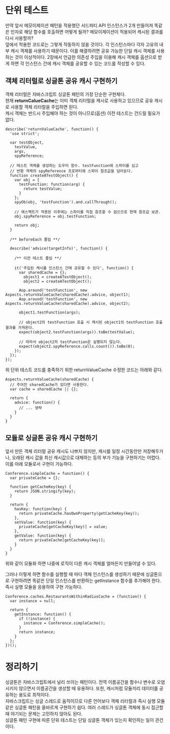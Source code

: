 
# 단위 테스트
만약 앞서 메모이제이션 패턴을 적용했던 서드파티 API 인스턴스가 2개 만들어져 똑같은 인자로 해당 함수를 호출하면 어떻게 될까? 메모이제이션이 적용되어 캐시된 결과를 다시 사용할까?  
앞에서 적용한 코드로는 그렇게 작동하지 않을 것이다. 각 인스턴스마다 각자 고유의 내부 캐시 객체를 사용하기 때문이다. 이를 해결하려면 공유 가능한 단일 캐시 객체를 사용하는 것이 이상적이다. 2장에서 언급한 의존성 주입을 이용해 캐시 객체를 옵션으로 받게 하면 각 인스턴스 간에 캐시 객체를 공유할 수 있는 코드를 작성할 수 있다.

## 객체 리터럴로 싱글톤 공유 캐시 구현하기
객체 리터럴은 자바스크립트 싱글톤 패턴의 가장 단순한 구현체다.  
현재 **returnCalueCache**는 이미 객체 리터럴을 캐시로 사용하고 있으므로 공유 캐시로 사용할 객체 리터럴을 주입하면 된다.  
캐시 객체는 반드시 주입해야 하는 것이 아니므로(옵션) 이전 테스트는 건드릴 필요가 없다.

```
describe('returnValueCache', function() {
  'use strict';

  var testObject,
    testValue,
    args,
    spyReference;

  // 테스트 객체를 생성하는 도우미 함수. testFunction에 스파이를 심고
  // 반환 객체의 spyReference 프로퍼티에 스파이 참조값을 담아둔다.
  function createATestObject() {
    var obj = {
      testFunction: function(arg) {
        return testValue;
      }
    };
    spyOb(obj, 'testFunction').and.callThrough();

    // 애스팩트가 적용된 이후에는 스파이를 직접 참조할 수 없으므로 현재 참조값 보관.
    obj.spyReference = obj.testFunction;

    return obj;
  }

  /** beforeEach 줄임 **/

  describe('advice(targetInfo)', function() {

    /** 이전 테스트 줄임 **/

    it('주입된 캐시를 인스턴스 간에 공유할 수 있다', function() {
      var sharedCache = {};
        object1 = createATestObject();
        object2 = createATestObject();

      Aop.around('testFunction', new Aspects.returnValueCache(sharedCache).advice, object1);
      Aop.around('testFunction', new Aspects.returnValueCache(sharedCache).advice, object2);

      object1.testFunction(args);

      // object2의 testFunction 호출 시 캐시된 object1의 testFunction 호출 결과를 가져온다.
      expect(object2.testFunction(args)).toBe(testValue);

      // 따라서 object2의 testFunction은 실행되지 않는다.
      expect(object2.spyReference.calls.count()).toBe(0);
    });
  });
});
```
위 단위 테스트 코드를 충족하기 위한 returnValueCache 수정한 코드는 아래와 같다.

```
Aspects.returnValueCache(sharedCache) {
  // 주어진 sharedCache가 있다면 사용한다.
  var cache = sharedCache || {};

  return {
    advice: function() {
      // ... 생략
    }
  }
}
```

## 모듈로 싱글톤 공유 캐시 구현하기
앞서 만든 객체 리터럴 공유 캐시도 나쁘지 않지만, 캐시를 일정 시간동안만 저장해두거나, 오래된 캐시 값을 최신 캐시값으로 대체하는 등의 부가 기능을 구현하기는 어렵다. 이를 아래 모듈로서 구현이 가능하다.

```
Conference.simpleCache = function() {
  var privateCache = {};

  function getCacheKey(key) {
    return JSON.stringify(key);
  }

  return {
    hasKey: function(key) {
      return privateCache.hasOwnProperty(getCacheKey(key));
    },
    setValue: function(key) {
      privateCache[getCacheKey(key)] = value;
    },
    getValue: function(key) {
      return privateCache[getCacheKey(key)];
    }
  }
}
```

위와 같이 모듈화 하면 나중에 로직이 다른 캐시 객체를 얼마든지 만들어낼 수 있다.

그러나 이렇게 하면 함수를 실행할 때 마다 객체 인스턴스를 생성하기 때문에 싱글톤으로 구현하려면 똑같은 단일 인스턴스를 반환하는 getInstance 함수를 추가해야 한다. 즉시 실행 모듈을 응용하여 구현 가능하다.
```
Conference.caches.RestaurantsWithinRadiusCache = (function() {
  var instance = null;

  return {
    getInstance: function() {
      if (!instance) {
        instance = Conference.simpleCache();
      }
      return instance;
    }
  };
})();
```

# 정리하기
싱글톤은 자바스크립트에서 널리 쓰이는 패턴이다. 전역 이름공간을 함수나 변수로 오염시키지 않으면서 이름공간을 생성할 때 유용하다. 또한, 캐시처럼 모듈끼리 데이터를 공유하는 용도로 최적이다.  
자바스크립트는 싱글 스레드로 움직이므로 다른 언어보다 객체 리터럴과 즉시 실행 모듈 같은 싱글톤 패턴을 올바르게 구현하기 쉽다. 여러 스레드가 싱글톤 객체에 동시 접근할 때 야기되는 문제는 고민하지 않아도 된다.  
싱글톤 패턴 구현에 따른 단위 테스트는 단일 싱글톤 객체가 있는지 확인하는 일이 관건이다.  
